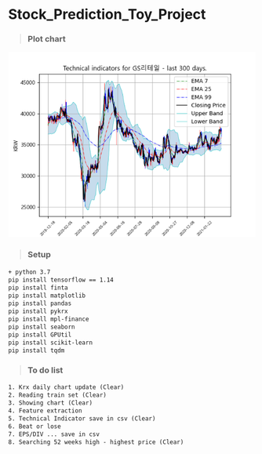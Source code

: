 # Stock_Prediction_Toy_Project
>### Plot chart
<p align="center">
  <img src="results/GS리테일.png" alt="example input output gif" width="600" />
</p>

>### Setup
```
+ python 3.7
pip install tensorflow == 1.14
pip install finta 
pip install matplotlib
pip install pandas 
pip install pykrx 
pip install mpl-finance
pip install seaborn 
pip install GPUtil 
pip install scikit-learn 
pip install tqdm

```

>### To do list
```
1. Krx daily chart update (Clear)
2. Reading train set (Clear)
3. Showing chart (Clear)
4. Feature extraction
5. Technical Indicator save in csv (Clear)
6. Beat or lose
7. EPS/DIV ... save in csv
8. Searching 52 weeks high - highest price (Clear)
```
